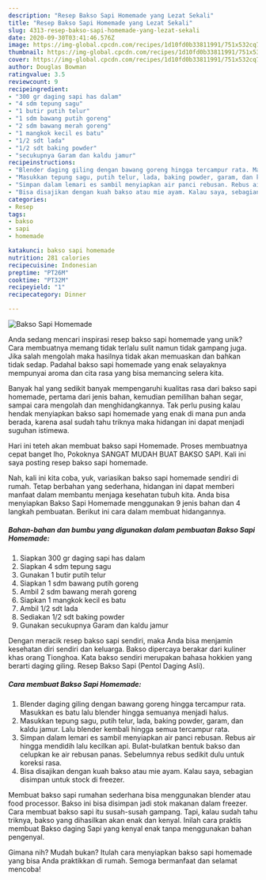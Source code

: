 ```yaml
---
description: "Resep Bakso Sapi Homemade yang Lezat Sekali"
title: "Resep Bakso Sapi Homemade yang Lezat Sekali"
slug: 4313-resep-bakso-sapi-homemade-yang-lezat-sekali
date: 2020-09-30T03:41:46.576Z
image: https://img-global.cpcdn.com/recipes/1d10fd0b33811991/751x532cq70/bakso-sapi-homemade-foto-resep-utama.jpg
thumbnail: https://img-global.cpcdn.com/recipes/1d10fd0b33811991/751x532cq70/bakso-sapi-homemade-foto-resep-utama.jpg
cover: https://img-global.cpcdn.com/recipes/1d10fd0b33811991/751x532cq70/bakso-sapi-homemade-foto-resep-utama.jpg
author: Douglas Bowman
ratingvalue: 3.5
reviewcount: 9
recipeingredient:
- "300 gr daging sapi has dalam"
- "4 sdm tepung sagu"
- "1 butir putih telur"
- "1 sdm bawang putih goreng"
- "2 sdm bawang merah goreng"
- "1 mangkok kecil es batu"
- "1/2 sdt lada"
- "1/2 sdt baking powder"
- "secukupnya Garam dan kaldu jamur"
recipeinstructions:
- "Blender daging giling dengan bawang goreng hingga tercampur rata. Masukkan es batu lalu blender hingga semuanya menjadi halus."
- "Masukkan tepung sagu, putih telur, lada, baking powder, garam, dan kaldu jamur. Lalu blender kembali hingga semua tercampur rata."
- "Simpan dalam lemari es sambil menyiapkan air panci rebusan. Rebus air hingga mendidih lalu kecilkan api. Bulat-bulatkan bentuk bakso dan celupkan ke air rebusan panas. Sebelumnya rebus sedikit dulu untuk koreksi rasa."
- "Bisa disajikan dengan kuah bakso atau mie ayam. Kalau saya, sebagian disimpan untuk stock di freezer."
categories:
- Resep
tags:
- bakso
- sapi
- homemade

katakunci: bakso sapi homemade 
nutrition: 281 calories
recipecuisine: Indonesian
preptime: "PT26M"
cooktime: "PT32M"
recipeyield: "1"
recipecategory: Dinner

---
```



![Bakso Sapi Homemade](https://img-global.cpcdn.com/recipes/1d10fd0b33811991/751x532cq70/bakso-sapi-homemade-foto-resep-utama.jpg)

Anda sedang mencari inspirasi resep bakso sapi homemade yang unik? Cara membuatnya memang tidak terlalu sulit namun tidak gampang juga. Jika salah mengolah maka hasilnya tidak akan memuaskan dan bahkan tidak sedap. Padahal bakso sapi homemade yang enak selayaknya mempunyai aroma dan cita rasa yang bisa memancing selera kita.

Banyak hal yang sedikit banyak mempengaruhi kualitas rasa dari bakso sapi homemade, pertama dari jenis bahan, kemudian pemilihan bahan segar, sampai cara mengolah dan menghidangkannya. Tak perlu pusing kalau hendak menyiapkan bakso sapi homemade yang enak di mana pun anda berada, karena asal sudah tahu triknya maka hidangan ini dapat menjadi suguhan istimewa.

Hari ini teteh akan membuat bakso sapi Homemade. Proses membuatnya cepat banget lho, Pokoknya SANGAT MUDAH BUAT BAKSO SAPI. Kali ini saya posting resep bakso sapi homemade.


Nah, kali ini kita coba, yuk, variasikan bakso sapi homemade sendiri di rumah. Tetap berbahan yang sederhana, hidangan ini dapat memberi manfaat dalam membantu menjaga kesehatan tubuh kita. Anda bisa menyiapkan Bakso Sapi Homemade menggunakan 9 jenis bahan dan 4 langkah pembuatan. Berikut ini cara dalam membuat hidangannya.

<!--inarticleads1-->

##### Bahan-bahan dan bumbu yang digunakan dalam pembuatan Bakso Sapi Homemade:

1. Siapkan 300 gr daging sapi has dalam
1. Siapkan 4 sdm tepung sagu
1. Gunakan 1 butir putih telur
1. Siapkan 1 sdm bawang putih goreng
1. Ambil 2 sdm bawang merah goreng
1. Siapkan 1 mangkok kecil es batu
1. Ambil 1/2 sdt lada
1. Sediakan 1/2 sdt baking powder
1. Gunakan secukupnya Garam dan kaldu jamur


Dengan meracik resep bakso sapi sendiri, maka Anda bisa menjamin kesehatan diri sendiri dan keluarga. Bakso dipercaya berakar dari kuliner khas orang Tionghoa. Kata bakso sendiri merupakan bahasa hokkien yang berarti daging giling. Resep Bakso Sapi (Pentol Daging Asli). 

<!--inarticleads2-->

##### Cara membuat Bakso Sapi Homemade:

1. Blender daging giling dengan bawang goreng hingga tercampur rata. Masukkan es batu lalu blender hingga semuanya menjadi halus.
1. Masukkan tepung sagu, putih telur, lada, baking powder, garam, dan kaldu jamur. Lalu blender kembali hingga semua tercampur rata.
1. Simpan dalam lemari es sambil menyiapkan air panci rebusan. Rebus air hingga mendidih lalu kecilkan api. Bulat-bulatkan bentuk bakso dan celupkan ke air rebusan panas. Sebelumnya rebus sedikit dulu untuk koreksi rasa.
1. Bisa disajikan dengan kuah bakso atau mie ayam. Kalau saya, sebagian disimpan untuk stock di freezer.


Membuat bakso sapi rumahan sederhana bisa menggunakan blender atau food processor. Bakso ini bisa disimpan jadi stok makanan dalam freezer. Cara membuat bakso sapi itu susah-susah gampang. Tapi, kalau sudah tahu triknya, bakso yang dihasilkan akan enak dan kenyal. Inilah cara praktis membuat Bakso daging Sapi yang kenyal enak tanpa menggunakan bahan pengenyal. 

Gimana nih? Mudah bukan? Itulah cara menyiapkan bakso sapi homemade yang bisa Anda praktikkan di rumah. Semoga bermanfaat dan selamat mencoba!
